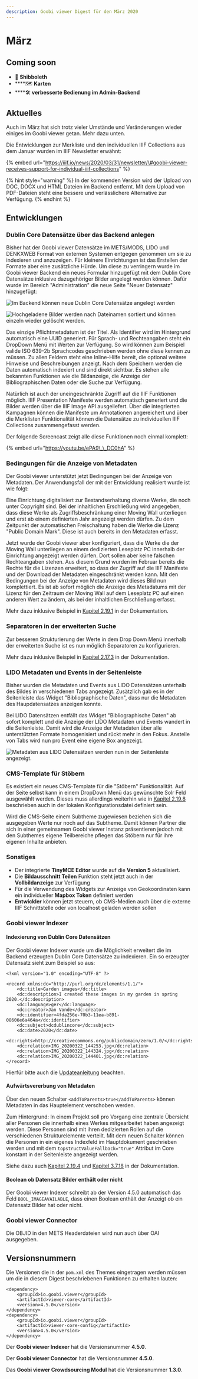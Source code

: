 ```yaml
---
description: Goobi viewer Digest für den März 2020
---
```


# März

## Coming soon

* 🔐 **Shibboleth**
* \*\*\*\*🗺 **Karten**
* \*\*\*\*🛠 **verbesserte Bedienung im Admin-Backend**

## Aktuelles

Auch im März hat sich trotz vieler Umstände und Veränderungen wieder einiges im Goobi viewer getan. Mehr dazu unten.

 Die Entwicklungen zur Merkliste und den individuellen IIIF Collections aus dem Januar wurden im IIIF Newsletter erwähnt: 

{% embed url="https://iiif.io/news/2020/03/31/newsletter/\#goobi-viewer-receives-support-for-individual-iiif-collections" %}

{% hint style="warning" %}
In der kommenden Version wird der Upload von DOC, DOCX und HTML Dateien im Backend entfernt. Mit dem Upload von PDF-Dateien steht eine bessere und verlässlichere Alternative zur Verfügung.
{% endhint %}

## Entwicklungen

### Dublin Core Datensätze über das Backend anlegen

Bisher hat der Goobi viewer Datensätze im METS/MODS, LIDO und DENKXWEB Format von externen Systemen entgegen genommen um sie zu indexieren und anzuzeigen. Für kleinere Einrichtungen ist das Erstellen der Formate aber eine zusätzliche Hürde. Um diese zu verringern wurde im Goobi viewer Backend ein neues Formular hinzugefügt mit dem Dublin Core Datensätze inklusive dazugehöriger Bilder angelegt werden können. Dafür wurde im Bereich "Administration" die neue Seite "Neuer Datensatz" hinzugefügt:

![Im Backend k&#xF6;nnen neue Dublin Core Datens&#xE4;tze angelegt werden](../.gitbook/assets/2020-03_dublincore_backend_metadata.png)

![Hochgeladene Bilder werden nach Dateinamen sortiert und k&#xF6;nnen einzeln wieder gel&#xF6;scht werden.](../.gitbook/assets/2020-03_dublincore_backend_media_finished.png)

Das einzige Pflichtmetadatum ist der Titel. Als Identifier wird im Hintergrund automatisch eine UUID generiert. Für Sprach- und Rechteangaben steht ein DropDown Menü mit Werten zur Verfügung. So wird können zum Beispiel valide ISO 639-2b Sprachcodes geschrieben werden ohne diese kennen zu müssen.  Zu allen Feldern steht eine Inline-Hilfe bereit, die optional weitere Hinweise und Beschreibungen anzeigt. Nach dem Speichern werden die Daten automatisch indexiert und sind direkt sichtbar. Es stehen alle bekannten Funktionen wie die Bildanzeige, die Anzeige der Bibliographischen Daten oder die Suche zur Verfügung.

Natürlich ist auch der uneingeschränkte Zugriff auf die IIIF Funktionen möglich. IIIF Presentation Manifeste werden automatisch generiert und die Bilder werden über die IIIF Image API ausgeliefert. Über die integrierten Kampagnen können die Manifeste um Annotationen angereichert und über die Merklisten Funktionalität können die Datensätze zu individuellen IIIF Collections zusammengefasst werden.

Der folgende Screencast zeigt alle diese Funktionen noch einmal komplett:

{% embed url="https://youtu.be/ePA9\_\_DC0hA" %}

### Bedingungen für die Anzeige von Metadaten

Der Goobi viewer unterstützt jetzt Bedingungen bei der Anzeige von Metadaten. Der Anwendungsfall der mit der Entwicklung realisiert wurde ist wie folgt: 

Eine Einrichtung digitalisiert zur Bestandserhaltung diverse Werke, die noch unter Copyright sind. Bei der inhaltlichen Erschließung wird angegeben, dass diese Werke als Zugriffsbeschränkung einer Moving Wall unterliegen und erst ab einem definierten Jahr angezeigt werden dürfen. Zu dem Zeitpunkt der automatischen Freischaltung haben die Werke die Lizenz "Public Domain Mark". Diese ist auch bereits in den Metadaten erfasst. 

Jetzt wurde der Goobi viewer aber konfiguriert, dass die Werke die der Moving Wall unterliegen an einem dedizierten Leseplatz PC innerhalb der Einrichtung angezeigt werden dürfen. Dort sollen aber keine falschen Rechteangaben stehen. Aus diesem Grund wurden im Februar bereits die Rechte für die Lizenzen erweitert, so dass der Zugriff auf die IIIF Manifeste und der Download der Metadaten eingeschränkt werden kann. Mit den Bedingungen bei der Anzeige von Metadaten wird dieses Bild nun komplettiert. Es ist ab sofort möglich die Anzeige des Metadatums mit der Lizenz für den Zeitraum der Moving Wall auf dem Leseplatz PC auf einen anderen Wert zu ändern, als bei der inhaltlichen Erschließung erfasst.

Mehr dazu inklusive Beispiel in [Kapitel 2.19.1](https://docs.goobi.io/goobi-viewer-de/2/2.19/2.19.1) in der Dokumentation.

### Separatoren in der erweiterten Suche

Zur besseren Strukturierung der Werte in dem Drop Down Menü innerhalb der erweiterten Suche ist es nun möglich Separatoren zu konfigurieren.

Mehr dazu inklusive Beispiel in [Kapitel 2.17.3](https://docs.goobi.io/goobi-viewer-de/2/2.17/2.17.3) in der Dokumentation.

### LIDO Metadaten und Events in der Seitenleiste

Bisher wurden die Metadaten und Events aus LIDO Datensätzen unterhalb des Bildes in verschiedenen Tabs angezeigt. Zusätzlich gab es in der Seitenleiste das Widget "Bibliographische Daten", dass nur die Metadaten des Haupdatensatzes anzeigen konnte.

Bei LIDO Datensätzen entfällt das Widget "Bibliographische Daten" ab sofort komplett und die Anzeige der LIDO Metadaten und Events wandert in die Seitenleiste. Damit wird die Anzeige der Metadaten über alle unterstützten Formate homogenisiert und rückt mehr in den Fokus. Anstelle von Tabs wird nun pro Event eine eigene Box angezeigt.

![Metadaten aus LIDO Datens&#xE4;tzen werden nun in der Seitenleiste angezeigt.](../.gitbook/assets/2020-03_lido_metadata_in_sidebar.png)

### CMS-Template für Stöbern

Es existiert ein neues CMS-Template für die "Stöbern" Funktionalität. Auf der Seite selbst kann in einem DropDown Menü das gewünschte Solr Feld ausgewählt werden. Dieses muss allerdings weiterhin wie in [Kapitel 2.19.8](https://docs.goobi.io/goobi-viewer-de/2/2.19/2.19.8) beschrieben auch in der lokalen Konfigurationsdatei definiert sein.

Wird die CMS-Seite einem Subtheme zugewiesen beziehen sich die ausgegeben Werte nur noch auf das Subtheme. Damit können Partner die sich in einer gemeinsamen Goobi viewer Instanz präsentieren jedoch mit den Subthemes eigene Teilbereiche pflegen das Stöbern nur für ihre eigenen Inhalte anbieten.

### Sonstiges

* Der integrierte **TinyMCE Editor** wurde auf die **Version 5** aktualisiert.
* Die **Bildausschnitt Teilen** Funktion steht jetzt auch in der **Vollbildanzeige** zur Verfügung
* Für die Verwendung des Widgets zur Anzeige von Geokoordinaten kann ein individueller **Mapbox Token** definiert werden
* **Entwickler** können jetzt steuern, ob CMS-Medien auch über die externe IIIF Schnittstelle oder von localhost geladen werden sollen

### Goobi viewer Indexer

#### Indexierung von Dublin Core Datensätzen

Der Goobi viewer Indexer wurde um die Möglichkeit erweitert die im Backend erzeugten Dublin Core Datensätze zu indexieren. Ein so erzeugter Datensatz sieht zum Beispiel so aus:

```markup
<?xml version="1.0" encoding="UTF-8" ?>

<record xmlns:dc="http://purl.org/dc/elements/1.1/">
    <dc:title>Garden images</dc:title>
    <dc:description>I created these images in my garden in spring 2020.</dc:description>
    <dc:language>ger</dc:language>
    <dc:creator>Jan Vonde</dc:creator>
    <dc:identifier>4fda256e-70b3-11ea-b891-08606e6a464a</dc:identifier>
    <dc:subject>dcdublincore</dc:subject>
    <dc:date>2020</dc:date>
    <dc:rights>http://creativecommons.org/publicdomain/zero/1.0/</dc:rights>
    <dc:relation>IMG_20200322_144253.jpg</dc:relation>
    <dc:relation>IMG_20200322_144324.jpg</dc:relation>
    <dc:relation>IMG_20200322_144401.jpg</dc:relation>
</record>
```

Hierfür bitte auch die [Updateanleitung](https://docs.goobi.io/goobi-viewer-de/8/8.1#goobi-viewer-indexer) beachten.

#### Aufwärtsvererbung von Metadaten

Über den neuen Schalter `<addToParents>true</addToParents>` können Metadaten in das Hauptelement verschoben werden.

Zum Hintergrund: In einem Projekt soll pro Vorgang eine zentrale Übersicht aller Personen die innerhalb eines Werkes mitgearbeitet haben angezeigt werden. Diese Personen sind mit ihren dedizierten Rollen auf die verschiedenen Strukturelemente verteilt. Mit dem neuen Schalter können die Personen in ein eigenes Indexfeld im Hauptdokument geschrieben werden und mit dem `topstructValueFallback="true"` Attribut im Core konstant in der Seitenleiste angezeigt werden.

Siehe dazu auch [Kapitel 2.19.4](https://docs.goobi.io/goobi-viewer-de/2/2.19/2.19.4) und [Kapitel 3.7.18](https://docs.goobi.io/goobi-viewer-de/3/3.7#3-7-18-parameter-addtoparents) in der Dokumentation.

#### Boolean ob Datensatz Bilder enthält oder nicht

Der Goobi viewer Indexer schreibt ab der Version 4.5.0 automatisch das Feld `BOOL_IMAGEAVAILABLE`, dass einen Boolean enthält der Anzeigt ob ein Datensatz Bilder hat oder nicht.

### Goobi viewer Connector

Die OBJID in den METS Headerdateien wird nun auch über OAI ausgegeben.

## Versionsnummern

Die Versionen die in der `pom.xml` des Themes eingetragen werden müssen um die in diesem Digest beschriebenen Funktionen zu erhalten lauten:

```markup
<dependency>
    <groupId>io.goobi.viewer</groupId>
    <artifactId>viewer-core</artifactId>
    <version>4.5.0</version>
</dependency>
<dependency>
    <groupId>io.goobi.viewer</groupId>
    <artifactId>viewer-core-config</artifactId>
    <version>4.5.0</version>
</dependency>
```

Der **Goobi viewer Indexer** hat die Versionsnummer **4.5.0**.

Der **Goobi viewer Connector** hat die Versionsnummer **4.5.0**.

Das **Goobi viewer Crowdsourcing Modul** hat die Versionsnummer **1.3.0**.

